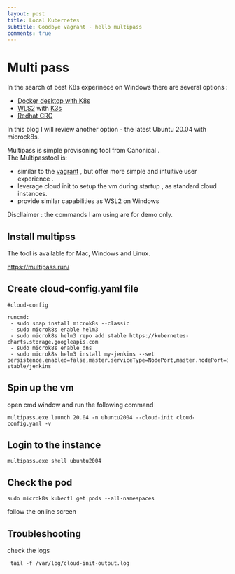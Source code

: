 ```yaml
---
layout: post
title: Local Kubernetes 
subtitle: Goodbye vagrant - hello multipass
comments: true
---
```


# Multi pass   
In the search of best K8s experinece on Windows there are several options :
* [Docker desktop with K8s](https://www.docker.com/blog/docker-windows-desktop-now-kubernetes/)
* [WLS2](https://ubuntu.com/wsl) with [K3s](https://k3s.io/)
* [Redhat CRC](https://developers.redhat.com/blog/2019/09/05/red-hat-openshift-4-on-your-laptop-introducing-red-hat-codeready-containers/)

In this blog I will review another option - the latest Ubuntu 20.04 with microck8s.

Multipass is simple provisoning tool from Canonical .   
The Multipasstool is:
* similar to the [vagrant](https://www.vagrantup.com/)  , but offer more simple and intuitive user experience .
* leverage cloud init to setup the vm during startup , as standard cloud instances. 
* provide similar capabilities as WSL2 on Windows 

Discllaimer : the commands I am using are for demo only.

## Install multipss 
The tool is available for Mac, Windows and Linux. 

https://multipass.run/

## Create cloud-config.yaml file
```
#cloud-config

runcmd:
 - sudo snap install microk8s --classic 
 - sudo microk8s enable helm3
 - sudo microk8s helm3 repo add stable https://kubernetes-charts.storage.googleapis.com
 - sudo microk8s enable dns
 - sudo microk8s helm3 install my-jenkins --set persistence.enabled=false,master.serviceType=NodePort,master.nodePort=31000 stable/jenkins
```

## Spin up the vm 
open cmd window and run the following command 
```
multipass.exe launch 20.04 -n ubuntu2004 --cloud-init cloud-config.yaml -v
```

## Login to the instance 
```
multipass.exe shell ubuntu2004
```

## Check the pod
```
sudo microk8s kubectl get pods --all-namespaces
```
follow the online screen

## Troubleshooting 
check the logs 
```
 tail -f /var/log/cloud-init-output.log
```
